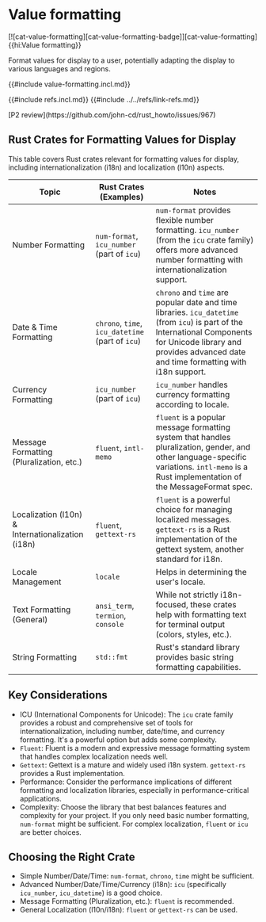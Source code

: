 # Value formatting

[![cat-value-formatting][cat-value-formatting-badge]][cat-value-formatting]{{hi:Value formatting}}

Format values for display to a user, potentially adapting the display to various languages and regions.

{{#include value-formatting.incl.md}}

{{#include refs.incl.md}}
{{#include ../../refs/link-refs.md}}

<div class="hidden">
[P2 review](https://github.com/john-cd/rust_howto/issues/967)

## Rust Crates for Formatting Values for Display

This table covers Rust crates relevant for formatting values for display, including internationalization (i18n) and localization (l10n) aspects.

| Topic | Rust Crates (Examples) | Notes |
|---|---|---|
| Number Formatting | `num-format`, `icu_number` (part of `icu`) | `num-format` provides flexible number formatting. `icu_number` (from the `icu` crate family) offers more advanced number formatting with internationalization support. |
| Date & Time Formatting | `chrono`, `time`, `icu_datetime` (part of `icu`) | `chrono` and `time` are popular date and time libraries. `icu_datetime` (from `icu`) is part of the International Components for Unicode library and provides advanced date and time formatting with i18n support. |
| Currency Formatting | `icu_number` (part of `icu`) | `icu_number` handles currency formatting according to locale. |
| Message Formatting (Pluralization, etc.) | `fluent`, `intl-memo` | `fluent` is a popular message formatting system that handles pluralization, gender, and other language-specific variations. `intl-memo` is a Rust implementation of the MessageFormat spec. |
| Localization (l10n) & Internationalization (i18n) | `fluent`, `gettext-rs` | `fluent` is a powerful choice for managing localized messages. `gettext-rs` is a Rust implementation of the gettext system, another standard for i18n. |
| Locale Management | `locale` | Helps in determining the user's locale. |
| Text Formatting (General) | `ansi_term`, `termion`, `console` | While not strictly i18n-focused, these crates help with formatting text for terminal output (colors, styles, etc.). |
| String Formatting | `std::fmt` | Rust's standard library provides basic string formatting capabilities. |

## Key Considerations

- ICU (International Components for Unicode): The `icu` crate family provides a robust and comprehensive set of tools for internationalization, including number, date/time, and currency formatting. It's a powerful option but adds some complexity.
- `Fluent`: Fluent is a modern and expressive message formatting system that handles complex localization needs well.
- `Gettext`: Gettext is a mature and widely used i18n system. `gettext-rs` provides a Rust implementation.
- Performance: Consider the performance implications of different formatting and localization libraries, especially in performance-critical applications.
- Complexity: Choose the library that best balances features and complexity for your project. If you only need basic number formatting, `num-format` might be sufficient. For complex localization, `fluent` or `icu` are better choices.

## Choosing the Right Crate

- Simple Number/Date/Time: `num-format`, `chrono`, `time` might be sufficient.
- Advanced Number/Date/Time/Currency (i18n): `icu` (specifically `icu_number`, `icu_datetime`) is a good choice.
- Message Formatting (Pluralization, etc.): `fluent` is recommended.
- General Localization (l10n/i18n): `fluent` or `gettext-rs` can be used.

</div>
